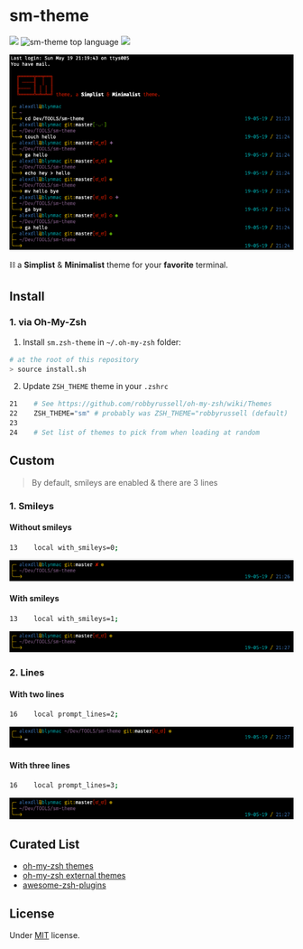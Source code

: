 # sm-theme

<a href="https://github.com/blyndusk/sm-theme/releases/latest"><img src="https://img.shields.io/github/release-pre/blyndusk/sm-theme.svg"/></a>
<img src="https://img.shields.io/github/languages/top/blyndusk/sm-theme.svg" alt="sm-theme top language"/>
<a href="https://github.com/blyndusk/sm-theme/blob/master/LICENSE"><img src="https://img.shields.io/github/license/blyndusk/sm-theme.svg"/></a>

![sm-theme](./docs/sm-theme.png)


⛓ a **Simplist** & **Minimalist** theme for your **favorite** terminal.

## Install

### 1. via Oh-My-Zsh

1. Install `sm.zsh-theme` in  `~/.oh-my-zsh` folder:

```bash
# at the root of this repository
> source install.sh
```

2. Update `ZSH_THEME` theme in your `.zshrc`

```bash
21    # See https://github.com/robbyrussell/oh-my-zsh/wiki/Themes
22    ZSH_THEME="sm" # probably was ZSH_THEME="robbyrussell (default)
23
24    # Set list of themes to pick from when loading at random
```

## Custom

> By default, smileys are enabled & there are 3 lines

### 1. Smileys

#### Without smileys

```bash
13    local with_smileys=0;
```

![with-smileys](./docs/without-smileys.png)

#### With smileys

```bash
13    local with_smileys=1;
```

![with-smileys](./docs/default.png)

### 2. Lines

#### With two lines

```bash
16    local prompt_lines=2;
```
![with-smileys](./docs/2-lines.png)

#### With three lines

```bash
16    local prompt_lines=3;
```
![with-smileys](./docs/default.png)

## Curated List

- [oh-my-zsh themes](https://github.com/robbyrussell/oh-my-zsh/wiki/Themes)
- [oh-my-zsh external themes](https://github.com/robbyrussell/oh-my-zsh/wiki/External-themes)
- [awesome-zsh-plugins](https://github.com/unixorn/awesome-zsh-plugins)

## License

Under [MIT](https://github.com/blyndusk/sm-theme/blob/master/LICENSE) license.